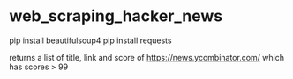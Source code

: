 # web_scraping_hacker_news
pip install beautifulsoup4
pip install requests


returns a list of title, link and score of https://news.ycombinator.com/ which has scores > 99

